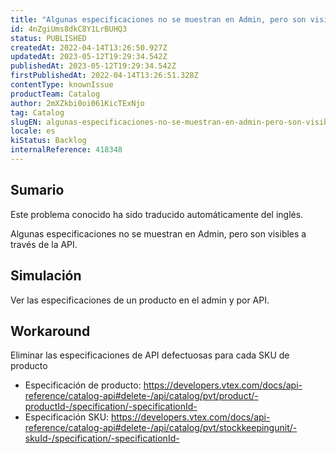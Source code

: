 ```yaml
---
title: "Algunas especificaciones no se muestran en Admin, pero son visibles a través de la API"
id: 4nZgiUms8dkC8Y1LrBUHQ3
status: PUBLISHED
createdAt: 2022-04-14T13:26:50.927Z
updatedAt: 2023-05-12T19:29:34.542Z
publishedAt: 2023-05-12T19:29:34.542Z
firstPublishedAt: 2022-04-14T13:26:51.328Z
contentType: knownIssue
productTeam: Catalog
author: 2mXZkbi0oi061KicTExNjo
tag: Catalog
slugEN: algunas-especificaciones-no-se-muestran-en-admin-pero-son-visibles-a-traves-de-la-api
locale: es
kiStatus: Backlog
internalReference: 418348
---
```


## Sumario

<div class="alert alert-info">
  <p>Este problema conocido ha sido traducido automáticamente del inglés.</p>
</div>


Algunas especificaciones no se muestran en Admin, pero son visibles a través de la API.


##

## Simulación


Ver las especificaciones de un producto en el admin y por API.



## Workaround


Eliminar las especificaciones de API defectuosas para cada SKU de producto

- Especificación de producto: https://developers.vtex.com/docs/api-reference/catalog-api#delete-/api/catalog/pvt/product/-productId-/specification/-specificationId-
- Especificación SKU: https://developers.vtex.com/docs/api-reference/catalog-api#delete-/api/catalog/pvt/stockkeepingunit/-skuId-/specification/-specificationId-




